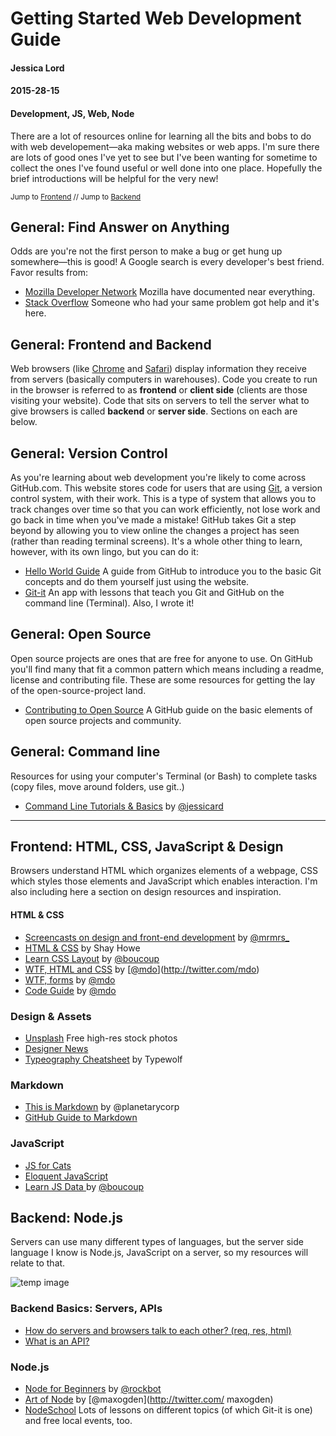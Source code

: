 # Getting Started Web Development Guide
#### Jessica Lord
#### 2015-28-15
#### Development, JS, Web, Node

There are a lot of resources online for learning all the bits and bobs to do with web developement—aka making websites or web apps. I'm sure there are lots of good ones I've yet to see but I've been wanting for sometime to collect the ones I've found useful or well done into one place. Hopefully the brief introductions will be helpful for the very new!

<small class="meta">Jump to [Frontend](#frontend-html-css-javascript-design) // Jump to [Backend](#backend-node-js)</small>


## General: Find Answer on Anything
Odds are you're not the first person to make a bug or get hung up somewhere—this is good! A Google search is every developer's best friend. Favor results from:

- [Mozilla Developer Network](http://mdn.com) Mozilla have documented near everything.
- [Stack Overflow](http://stackoverflow.com) Someone who had your same problem got help and it's here.

## General: Frontend and Backend
Web browsers (like [Chrome](http://chrome.com) and [Safari](http://safari.com)) display information they receive from servers (basically computers in warehouses). Code you create to run in the browser is referred to as **frontend** or **client side** (clients are those visiting your website). Code that sits on servers to tell the server what to give browsers is called **backend** or **server side**. Sections on each are below.

## General: Version Control
As you're learning about web development you're likely to come across GitHub.com. This website stores code for users that are using [Git](), a version control system, with their work. This is a type of system that allows you to track changes over time so that you can work efficiently, not lose work and go back in time when you've made a mistake! GitHub takes Git a step beyond by allowing you to view online the changes a project has seen (rather than reading terminal screens). It's a whole other thing to learn, however, with its own lingo, but you can do it:

- [Hello World Guide](https://guides.github.com/activities/hello-world) A guide from GitHub to introduce you to the basic Git concepts and do them yourself just using the website.
- [Git-it](http://github.com/jlord/git-it) An app with lessons that teach you Git and GitHub on the command line (Terminal). Also, I wrote it!

## General: Open Source
Open source projects are ones that are free for anyone to use. On GitHub you'll find many that fit a common pattern which means including a readme, license and contributing file. These are some resources for getting the lay of the open-source-project land.

- [Contributing to Open Source](https://guides.github.com/activities/contributing-to-open-source) A GitHub guide on the basic elements of open source projects and community.

## General: Command line
Resources for using your computer's Terminal (or Bash) to complete tasks (copy files, move around folders, use git..)

- [Command Line Tutorials & Basics](https://quickleft.com/blog/command-line-tutorials-summary-what-s-next/) by [@jessicard](http://www.twitter.com/jessiacard)

---

## Frontend: HTML, CSS, JavaScript & Design

Browsers understand HTML which organizes elements of a webpage, CSS which styles those elements and JavaScript which enables interaction. I'm also including here a section on design resources and inspiration.

#### HTML & CSS

- [Screencasts on design and front-end development](http://designbytyping.com/) by [@mrmrs_](http://twitter.com/mrmrs_)
- [HTML & CSS](http://learn.shayhowe.com/html-css/) by Shay Howe
- [Learn CSS Layout](http://learnlayout.com/) by [@boucoup](http://twitter.com/boucoup)
- [WTF, HTML and CSS](http://wtfhtmlcss.com/) by [[@mdo](http://twitter.com/mdo)](http://twitter.com/mdo)
- [WTF, forms](http://wtfforms.com/) by [@mdo](http://twitter.com/mdo)
- [Code Guide](http://codeguide.co/) by [@mdo](http://twitter.com/mdo)

### Design & Assets

- [Unsplash](https://unsplash.com/) Free high-res stock photos
- [Designer News](news.layervault.com)
- [Typeography Cheatsheet](http://www.typewolf.com/cheatsheet) by Typewolf

### Markdown

- [This is Markdown](http://thisismarkdown.com/) by @planetarycorp
- [GitHub Guide to Markdown](https://guides.github.com/features/mastering-markdown/)

### JavaScript

- [JS for Cats](http://www.jsforcats.com)
- [Eloquent JavaScript](http://eloquentjavascript.net)
- [Learn JS Data ](http://learnjsdata.com/) by [@boucoup](http://twitter.com/boucoup)

## Backend: Node.js
Servers can use many different types of languages, but the server side language I know is Node.js, JavaScript on a server, so my resources will relate to that.

![temp image](http://diy-visualpedia.s3.amazonaws.com/request-reponse-comic-03.png)

### Backend Basics: Servers, APIs

- [How do servers and browsers talk to each other? (req, res, html)]()
- [What is an API?]()

### Node.js

- [Node for Beginners](https://github.com/rockbot/node-for-beginners) by [@rockbot](http://twitter.com/rockbot)
- [Art of Node](https://github.com/maxogden/art-of-node) by [@maxogden](http://twitter.com/ maxogden)
- [NodeSchool](http://www.nodeschool.io) Lots of lessons on different topics (of which Git-it is one) and free local events, too.
